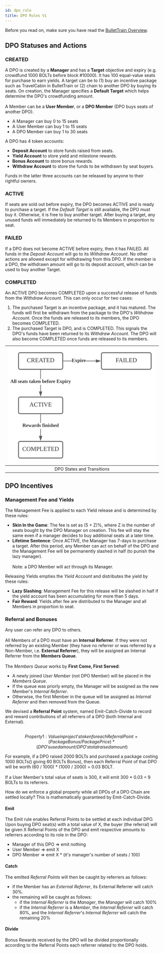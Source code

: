 ```yaml
---
id: dpo_rule
title: DPO Rules V1
---
```


Before you read on, make sure you have read the [BulletTrain Overview](bullettrain.md). 

## DPO Statuses and Actions

### CREATED
A DPO is created by a **Manager** and has a **Target** objective and expiry (e.g. crowdfund 1000 BOLTs before block #10000). It has 100 equal-value seats for purchase to earn yields. A target can be to (1) buy an incentive package such as TravelCabin in BulletTrain or (2) chain to another DPO by buying its seats. On creation, the Manager specifies a **Default Target** which helps determine the DPO's crowdfunding amount.
<br/><br/>
A Member can be a **User Member**, or a **DPO Member** (DPO buys seats of another DPO).
- A Manager can buy 0 to 15 seats
- A User Member can buy 1 to 15 seats
- A DPO Member can buy 1 to 30 seats

A DPO has 4 token accounts: 
- **Deposit Account** to store funds raised from seats.
- **Yield Account** to store yield and milestone rewards.
- **Bonus Account** to store bonus rewards.
- **Withdraw Account** to store the funds to be withdrawn by seat buyers.

Funds in the latter three accounts can be released by anyone to their rightful owners. 

### ACTIVE
If seats are sold out before expiry, the DPO becomes ACTIVE and is ready to purchase a target. If the *Default Target* is still available, the DPO must buy it. Otherwise, it is free to buy another target. After buying a target, any unused funds will immediately be returned to its Members in proportion to seat. 

### FAILED  
If a DPO does not become ACTIVE before expiry, then it has FAILED. All funds in the *Deposit Account* will go to its *Withdraw Account*. No other actions are allowed except for withdrawing from this DPO. If the member is a DPO, the withdrawn amount will go to its deposit account, which can be used to buy another Target.

### COMPLETED
An ACTIVE DPO becomes COMPLETED upon a successful release of funds from the *Withdraw Account*. This can only occur for two cases:
1. The purchased Target is an incentive package, and it has matured. The funds will first be withdrawn from the package to the DPO's *Withdraw Account*. Once the funds are released to its members, the DPO becomes COMPLETED.
2. The purchased Target is DPO, and is COMPLETED. This signals the DPO's funds have been returned to its *Withdraw Account*. The DPO will also become COMPLETED once funds are released to its members.

| ![DPO States](/img/DPO_States.svg) |
|:--:|
| DPO States and Transitions |

## DPO Incentives

### Management Fee and Yields

The Management Fee is applied to each Yield release and is determined by these rules:
- **Skin In the Game**: The fee is set as (5 + Z)%, where Z is the number of seats bought by the DPO Manager on creation. This fee will stay the same even if a manager decides to buy additional seats at a later time.
- **Lifetime Sentence**: Once ACTIVE, the Manager has 7-days to purchase a target. After this period, any Member can act on behalf of the DPO and the Management Fee will be permanently slashed in half (to punish the lazy manager).
<br/><br/>
Note: a DPO Member will act through its Manager.

Releasing Yields empties the *Yield Account* and distributes the yield by these rules:
- **Lazy Slashing**: Management Fee for this release will be slashed in half if the yield account has been accumulating for more than 5 days.
- **Fair Reward**: Yields after fee are distributed to the Manager and all Members in proportion to seat.

### Referral and Bonuses
Any user can refer any DPO to others.
<br/><br/>
All Members of a DPO must have an **Internal Referrer**. If they were not referred by an existing Member (they have no referrer or was referred by a Non-Member, i.e. **External Referrer**), they will be assigned an Internal Referrer from the **Members Queue**.
<br/><br/>
The *Members Queue* works by **First Come, First Served**:
- A newly joined *User Member* (not DPO Member) will be placed in the *Members Queue*.
- If the queue was priorly empty, the Manager will be assigned as the new Member's *Internal Referrer*.
- Otherwise, the first Member in the queue will be assigned as *Internal Referrer* and then removed from the Queue.

We devised a **Referral Point** system, named Emit-Catch-Divide to record and reward contributions of all referrers of a DPO (both Internal and External).
<br/><br/>
```math
Property 1:

  Value in project's token for each Referral Point 
      = (Package Bonus / Package Price) * 
        (DPO's used amount / DPO's total raised amount)
        
```

For example, if a DPO raised 2000 BOLTs and purchased a package costing 1000 BOLTs() giving 60 BOLTs Bonus), 
then each Referral Point of that DPO will be worth (60 / 1000) * (1000 / 2000) = 0.03 BOLT.
<br/><br/>
If a User Member's total value of seats is 300, it will emit 300 * 0.03 = 9 BOLTs to its referrers.

How do we enforce a global property while all DPOs of a DPO Chain are settled locally? This is mathematically guaranteed by Emit-Catch-Divide.

#### Emit
The Emit rule enables Referral Points to be settled at each individual DPO. Upon buying DPO seat(s) with a total value of X, the buyer (the referral) will be given X Referral Points of the DPO and emit respective amounts to referrers according to its role in the DPO:
- Manager of this DPO => emit nothing
- User Member => emit X
- DPO Member => emit X * (it's manager's number of seats / 100)

#### Catch
The emitted *Referral Points* will then be caught by referrers as follows:
- if the Member has an *External Referrer*, its External Referrer will catch 30%.
- the remaining will be caught as follows:
  - if the *Internal Referrer* is the *Manager*, the *Manager* will catch 100%
  - if the *Internal Referrer* is a *Member*, the *Internal Referrer* will catch 80%, and the *Internal Referrer*'s *Internal Referrer* will catch the remaining 20%

#### Divide
Bonus Rewards received by the DPO will be divided proportionally according to the Referral Points each referrer related to the DPO holds.
